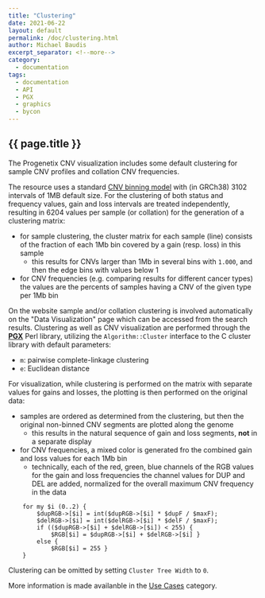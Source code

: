 ```yaml
---
title: "Clustering"
date: 2021-06-22
layout: default
permalink: /doc/clustering.html
author: Michael Baudis
excerpt_separator: <!--more-->
category:
  - documentation
tags:
  - documentation
  - API
  - PGX
  - graphics
  - bycon
---
```


## {{ page.title }}

The Progenetix CNV visualization includes some default clustering for sample CNV profiles and
collation CNV frequencies.

<!--more-->

The resource uses a standard [CNV binning model](/doc/genomic_intervals.html)
with (in GRCh38) 3102 intervals of 1MB default size. For the clustering of both status and
frequency values, gain and loss intervals are treated independently, resulting in 6204
values per sample (or collation) for the generation of a clustering matrix:

* for sample clustering, the cluster matrix for each sample (line) consists of the
fraction of each 1Mb bin covered by a gain (resp. loss) in this sample
  - this results for CNVs larger than 1Mb in several bins with `1.000`, and then the edge bins with values below 1
* for CNV frequencies (e.g. comparing results for different cancer types) the values are the percents of samples having a CNV of the given type per 1Mb bin

On the website sample and/or collation clustering is involved automatically on the
"Data Visualization" page which can be accessed from the search results. Clustering as
well as CNV visualization are performed through the [**PGX**](http://github.com/progenetix/PGX/)
Perl library, utilizing the `Algorithm::Cluster` interface to the C cluster library with
default parameters:

* `m`: pairwise complete-linkage clustering
* `e`: Euclidean distance

For visualization, while clustering is performed on the matrix with separate values for gains and losses, the plotting is then performed on the original data:

* samples are ordered as determined from the clustering, but then the original non-binned CNV segments are plotted along the genome
  - this results in the natural sequence of gain and loss segments, **not** in a separate display
* for CNV frequencies, a mixed color is generated fro the combined gain and loss values for each 1Mb bin
  - technically, each of the red, green, blue channels of the RGB values for the gain and loss frequencies the channel values for DUP and DEL are added, normalized for the overall maximum CNV frequency in the data  
```
	for my $i (0..2) {
		$dupRGB->[$i] = int($dupRGB->[$i] * $dupF / $maxF);
		$delRGB->[$i] = int($delRGB->[$i] * $delF / $maxF);
		if (($dupRGB->[$i] + $delRGB->[$i]) < 255) {
			$RGB[$i] = $dupRGB->[$i] + $delRGB->[$i] }
		else {
			$RGB[$i] = 255 }
	}
```

Clustering can be omitted by setting `Cluster Tree Width` to `0`.

More information is made availanble in the [Use Cases](/categories/usecases.html) category.
